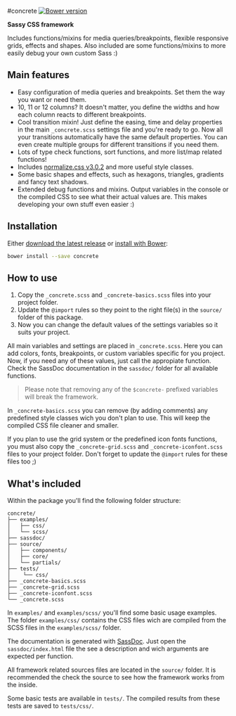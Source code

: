 #concrete [![Bower version][bower-version-img]][bower-version-url]

[bower-version-img]: https://img.shields.io/bower/v/concrete.svg
[bower-version-url]: https://github.com/roeldev/concrete

**Sassy CSS framework**

Includes functions/mixins for media queries/breakpoints, flexible responsive grids, effects and shapes. Also included are some functions/mixins to more easily debug your own custom Sass :)

## Main features
- Easy configuration of media queries and breakpoints. Set them the way you want or need them.
- 10, 11 or 12 columns? It doesn't matter, you define the widths and how each column reacts to different breakpoints.
- Cool transition mixin! Just define the easing, time and delay properties in the main `_concrete.scss` settings file and you're ready to go. Now all your transitions automatically have the same default properties. You can even create multiple groups for different transitions if you need them.
- Lots of type check functions, sort functions, and more list/map related functions!
- Includes [normalize.css v3.0.2][url-normalize] and more useful style classes.
- Some basic shapes and effects, such as hexagons, triangles, gradients and fancy text shadows.
- Extended debug functions and mixins. Output variables in the console or the compiled CSS to see what their actual values are. This makes developing your own stuff even easier :)

## Installation
Either [download the latest release][url-project-releases] or [install with Bower][url-bower-install]:
```sh
bower install --save concrete
```

## How to use
1. Copy the `_concrete.scss` and `_concrete-basics.scss` files into your project folder.
2. Update the `@import` rules so they point to the right file(s) in the `source/` folder of this package.
3. Now you can change the default values of the settings variables so it suits your project.

All main variables and settings are placed in `_concrete.scss`. Here you can add colors, fonts, breakpoints, or custom variables specific for you project. Now, if you need any of these values, just call the appropiate function. Check the SassDoc documentation in the `sassdoc/` folder for all available functions.
> Please note that removing any of the `$concrete-` prefixed variables will break the framework.

In `_concrete-basics.scss` you can remove (by adding comments) any predefined style classes wich you don't plan to use. This will keep the compiled CSS file cleaner and smaller.

If you plan to use the grid system or the predefined icon fonts functions, you must also copy the `_concrete-grid.scss` and `_concrete-iconfont.scss` files to your project folder. Don't forget to update the `@import` rules for these files too ;)

## What's included
Within the package you'll find the following folder structure:
```
concrete/
├── examples/
│   ├── css/
│   └── scss/
├── sassdoc/
├── source/
│   ├── components/
│   ├── core/
│   └── partials/
├── tests/
│    └── css/
├── _concrete-basics.scss
├── _concrete-grid.scss
├── _concrete-iconfont.scss
└── _concrete.scss
```
In `examples/` and `examples/scss/` you'll find some basic usage examples. The folder `examples/css/` contains the CSS files wich are compiled from the SCSS files in the `examples/scss/` folder.

The documentation is generated with [SassDoc][url-sassdoc]. Just open the `sassdoc/index.html` file the see a description and wich arguments are expected per function.

All framework related sources files are located in the `source/` folder. It is recommended the check the source to see how the framework works from the inside.

Some basic tests are available in `tests/`. The compiled results from these tests are saved to `tests/css/`.


[url-project-main]: https://github.com/roeldev/concrete
[url-project-releases]: https://github.com/roeldev/concrete/releases
[url-normalize]: https://github.com/necolas/normalize.css/
[url-bower-install]: http://bower.io/
[url-sassdoc]: http://sassdoc.com/
